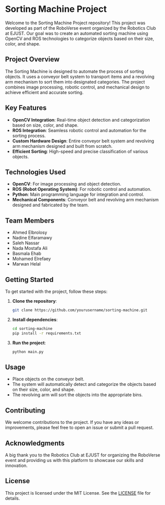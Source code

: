 # Sorting Machine Project

Welcome to the Sorting Machine Project repository! This project was developed as part of the RoboVerse event organized by the Robotics Club at EJUST. Our goal was to create an automated sorting machine using OpenCV and ROS technologies to categorize objects based on their size, color, and shape.

## Project Overview

The Sorting Machine is designed to automate the process of sorting objects. It uses a conveyor belt system to transport items and a revolving arm mechanism to sort them into designated categories. The project combines image processing, robotic control, and mechanical design to achieve efficient and accurate sorting.

## Key Features

- **OpenCV Integration**: Real-time object detection and categorization based on size, color, and shape.
- **ROS Integration**: Seamless robotic control and automation for the sorting process.
- **Custom Hardware Design**: Entire conveyor belt system and revolving arm mechanism designed and built from scratch.
- **Efficient Sorting**: High-speed and precise classification of various objects.

## Technologies Used

- **OpenCV**: For image processing and object detection.
- **ROS (Robot Operating System)**: For robotic control and automation.
- **Python**: Main programming language for integration and control.
- **Mechanical Components**: Conveyor belt and revolving arm mechanism designed and fabricated by the team.

## Team Members

- Ahmed Elbrolosy
- Nadine Elfaramawy
- Saleh Nassar
- Nada Mostafa Ali
- Basmala Ehab
- Mohamed Elrefaey
- Marwan Helal

## Getting Started

To get started with the project, follow these steps:

1. **Clone the repository**:
   ```bash
   git clone https://github.com/yourusername/sorting-machine.git
   ```

2. **Install dependencies**:
   ```bash
   cd sorting-machine
   pip install -r requirements.txt
   ```

3. **Run the project**:
   ```bash
   python main.py
   ```

## Usage

- Place objects on the conveyor belt.
- The system will automatically detect and categorize the objects based on their size, color, and shape.
- The revolving arm will sort the objects into the appropriate bins.

## Contributing

We welcome contributions to the project. If you have any ideas or improvements, please feel free to open an issue or submit a pull request.

## Acknowledgments

A big thank you to the Robotics Club at EJUST for organizing the RoboVerse event and providing us with this platform to showcase our skills and innovation.

## License

This project is licensed under the MIT License. See the [LICENSE](LICENSE) file for details.
